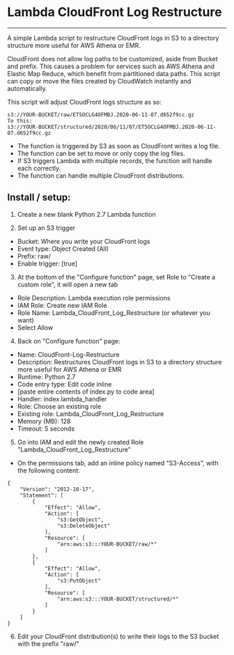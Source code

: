 # Lambda CloudFront Log Restructure
---
A simple Lambda script to restructure CloudFront logs in S3 to a directory structure more useful for AWS Athena or EMR.

CloudFront does not allow log paths to be customized, aside from Bucket and prefix. This causes a problem for services such as AWS Athena and Elastic Map Reduce, which benefit from partitioned data paths. This script can copy or move the files created by CloudWatch instantly and automatically.

This script will adjust CloudFront logs structure as so:
```
s3://YOUR-BUCKET/raw/ET5OCLG4OFMBJ.2020-06-11-07.d652f9cc.gz
To this:
s3://YOUR-BUCKET/structured/2020/06/11/07/ET5OCLG4OFMBJ.2020-06-11-07.d652f9cc.gz
```

- The function is triggered by S3 as soon as CloudFront writes a log file.
- The function can be set to move or only copy the log files.
- If S3 triggers Lambda with multiple records, the function will handle each correctly.
- The function can handle multiple CloudFront distributions.

## Install / setup:
1. Create a new blank Python 2.7 Lambda function

2. Set up an S3 trigger
 - Bucket: Where you write your CloudFront logs
 - Event type: Object Created (All)
 - Prefix: raw/
 - Enable trigger: [true]

3. At the bottom of the "Configure function" page, set Role to "Create a custom role", it will open a new tab
 - Role Description: Lambda execution role permissions
 - IAM Role: Create new IAM Role
 - Role Name: Lambda_CloudFront_Log_Restructure (or whatever you want)
 - Select Allow

4. Back on "Configure function" page:

 - Name: CloudFront-Log-Restructure
 - Description: Restructures CloudFront logs in S3 to a directory structure more useful for AWS Athena or EMR
 - Runtime: Python 2.7
 - Code entry type: Edit code inline
 - [paste entire contents of index.py to code area]
 - Handler: index.lambda_handler
 - Role: Choose an existing role
 - Existing role: Lambda_CloudFront_Log_Restructure
 - Memory (MB): 128
 - Timeout: 5 seconds

5. Go into IAM and edit the newly created Role "Lambda_CloudFront_Log_Restructure"

 - On the permissions tab, add an inline policy named "S3-Access", with the following content:
```
{
    "Version": "2012-10-17",
    "Statement": [
        {
            "Effect": "Allow",
            "Action": [
                "s3:GetObject",
                "s3:DeleteObject"
            ],
            "Resource": [
                "arn:aws:s3:::YOUR-BUCKET/raw/*"
            ]
        },
        {
            "Effect": "Allow",
            "Action": [
                "s3:PutObject"
            ],
            "Resource": [
                "arn:aws:s3:::YOUR-BUCKET/structured/*"
            ]
        }
    ]
}
```

6. Edit your CloudFront distribution(s) to write their logs to the S3 bucket with the prefix "raw/"
